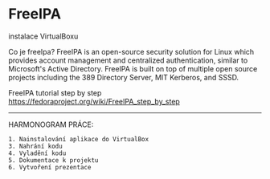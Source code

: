 # FreeIPA
instalace VirtualBoxu

Co je freeIpa?
FreeIPA is an open-source security solution for Linux which provides account management and centralized authentication, similar to Microsoft's Active Directory. FreeIPA is built on top of multiple open source projects including the 389 Directory Server, MIT Kerberos, and SSSD.

FreeIPA tutorial step by step https://fedoraproject.org/wiki/FreeIPA_step_by_step

________________________________________________________________________________________________________________
HARMONOGRAM PRÁCE:

    1. Nainstalování aplikace do VirtualBox
    3. Nahrání kodu
    4. Vyladění kodu
    5. Dokumentace k projektu
    6. Vytvoření prezentace
